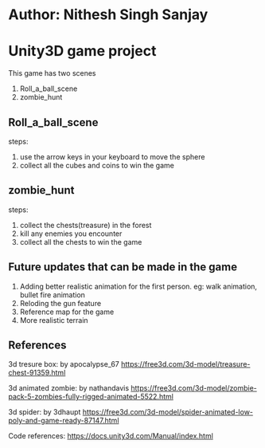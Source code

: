 
# Author: Nithesh Singh Sanjay

# Unity3D game project
This game has two scenes
1. Roll_a_ball_scene
2. zombie_hunt

## Roll_a_ball_scene
steps:
1. use the arrow keys in your keyboard to move the sphere
2. collect all the cubes and coins to win the game

## zombie_hunt
steps:
1. collect the chests(treasure) in the forest
2. kill any enemies you encounter
3. collect all the chests to win the game

## Future updates that can be made in the game
1. Adding better realistic animation for the first person. eg: walk animation, bullet fire animation
2. Reloding the gun feature
3. Reference map for the game
4. More realistic terrain

## References
3d tresure box: by apocalypse_67
https://free3d.com/3d-model/treasure-chest-91359.html

3d animated zombie: by nathandavis
https://free3d.com/3d-model/zombie-pack-5-zombies-fully-rigged-animated-5522.html

3d spider: by 3dhaupt
https://free3d.com/3d-model/spider-animated-low-poly-and-game-ready-87147.html

Code references:
https://docs.unity3d.com/Manual/index.html
